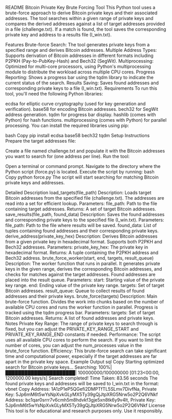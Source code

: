 README
Bitcoin Private Key Brute Forcing Tool
This Python tool uses a brute-force approach to derive Bitcoin private keys and their associated addresses. The tool searches within a given range of private keys and compares the derived addresses against a list of target addresses provided in a file (challenge.txt). If a match is found, the tool saves the corresponding private key and address to a results file (I_win.txt).

Features
Brute-force Search: The tool generates private keys from a specified range and derives Bitcoin addresses.
Multiple Address Types: Supports derivation of Bitcoin addresses in different formats including P2PKH (Pay-to-PubKey-Hash) and Bech32 (SegWit).
Multiprocessing: Optimized for multi-core processors, using Python's multiprocessing module to distribute the workload across multiple CPU cores.
Progress Reporting: Shows a progress bar using the tqdm library to indicate the current status of the search.
Results Saving: Saves found addresses and corresponding private keys to a file (I_win.txt).
Requirements
To run this tool, you'll need the following Python libraries:

ecdsa for elliptic curve cryptography (used for key generation and verification).
base58 for encoding Bitcoin addresses.
bech32 for SegWit address generation.
tqdm for progress bar display.
hashlib (comes with Python) for hash functions.
multiprocessing (comes with Python) for parallel processing.
You can install the required libraries using pip:

bash
Copy
pip install ecdsa base58 bech32 tqdm
Setup Instructions
Prepare the target addresses file:

Create a file named challenge.txt and populate it with the Bitcoin addresses you want to search for (one address per line).
Run the tool:

Open a terminal or command prompt.
Navigate to the directory where the Python script (force.py) is located.
Execute the script by running:
bash
Copy
python force.py
The script will start searching for matching Bitcoin private keys and addresses.

Detailed Description
load_targets(file_path)
Description: Loads target Bitcoin addresses from the specified file (challenge.txt). The addresses are read into a set for efficient lookup.
Parameters:
file_path: Path to the file containing target addresses.
Returns: A set of target Bitcoin addresses.
save_results(file_path, found_data)
Description: Saves the found addresses and corresponding private keys to the specified file (I_win.txt).
Parameters:
file_path: Path to the file where results will be saved.
found_data: List of tuples containing found addresses and their corresponding private keys.
derive_address(private_key_hex)
Description: Derives Bitcoin addresses from a given private key in hexadecimal format. Supports both P2PKH and Bech32 addresses.
Parameters:
private_key_hex: The private key in hexadecimal format.
Returns: A tuple containing the P2PKH address and Bech32 address.
brute_force_worker(start, end, targets, result_queue)
Description: The worker function that runs in parallel. It generates private keys in the given range, derives the corresponding Bitcoin addresses, and checks for matches against the target addresses. Found addresses are placed into the result queue.
Parameters:
start: Starting value of the private key range.
end: Ending value of the private key range.
targets: Set of target Bitcoin addresses.
result_queue: Queue to collect results of found addresses and their private keys.
brute_force(targets)
Description: Main brute-force function. Divides the work into chunks based on the number of available CPU cores and runs the worker function in parallel. Progress is tracked using the tqdm progress bar.
Parameters:
targets: Set of target Bitcoin addresses.
Returns: A list of found addresses and private keys.
Notes
Private Key Range: The range of private keys to search through is fixed, but you can adjust the PRIVATE_KEY_RANGE_START and PRIVATE_KEY_RANGE_END constants if needed.
Performance: The script uses all available CPU cores to perform the search. If you want to limit the number of cores, you can adjust the num_processes value in the brute_force function.
Efficiency: This brute-force search can take significant time and computational power, especially if the target addresses are far apart in the private key space.
Example Output
sql
Copy
Starting optimized search for Bitcoin private keys...
Searching: 100%|██████████████████████| 100000000/100000000 [01:23<00:00, 1200000.00 keys/s]
Search completed! Time Taken: 83.56 seconds
The found private keys and addresses will be saved to I_win.txt in the format:
vbnet
Copy
Address: 1A1zP1eP5QGefi2DMPTfTL5SLmv7DivfNa, Private Key: 5Jp6mM6t5wYsNpXvkGLyMX5Ty39gQjJtpXRG5Nrw5o2P2Q6VNkf
Address: bc1qar0srrr7v6cmh5m8hdvkf3gje5xn8tk6y9v4lt, Private Key: 5Jp6mM6t5wYsNpXvkGLyMX5Ty39gQjJtpXRG5Nrw5o2P2Q6VNkf
License
This tool is for educational and research purposes only. Use it responsibly.



